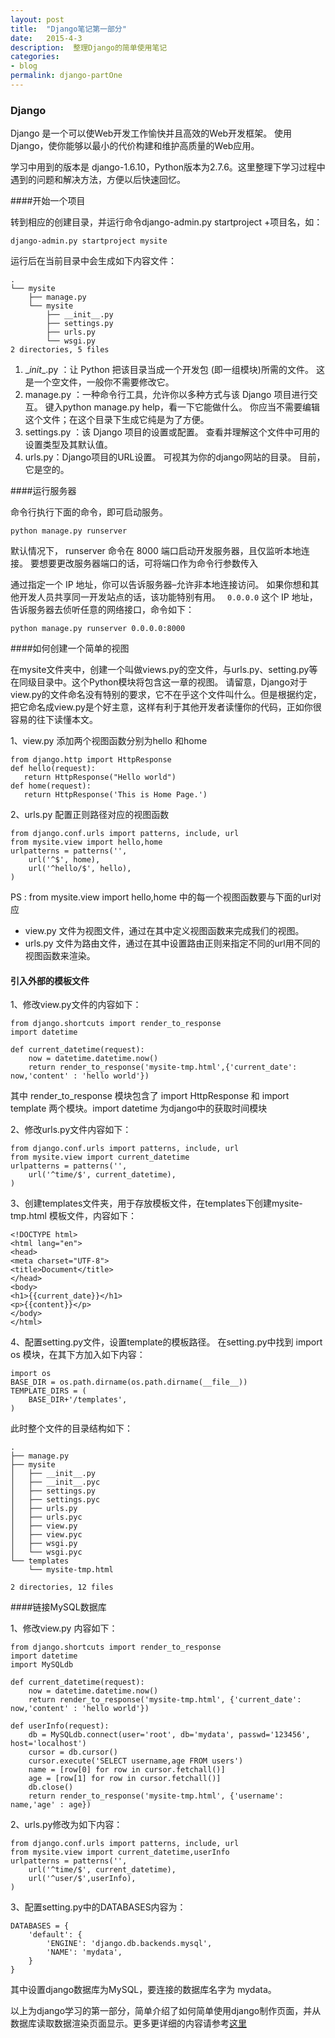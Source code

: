 ```yaml
---
layout: post
title:  "Django笔记第一部分"
date:   2015-4-3
description:  整理Django的简单使用笔记
categories:
- blog
permalink: django-partOne
---
```


### **Django**
Django 是一个可以使Web开发工作愉快并且高效的Web开发框架。 使用Django，使你能够以最小的代价构建和维护高质量的Web应用。

学习中用到的版本是 django-1.6.10，Python版本为2.7.6。这里整理下学习过程中遇到的问题和解决方法，方便以后快速回忆。

####开始一个项目

转到相应的创建目录，并运行命令django-admin.py startproject +项目名，如：

    django-admin.py startproject mysite

运行后在当前目录中会生成如下内容文件：
    
    .
    └── mysite
        ├── manage.py
        └── mysite
            ├── __init__.py
            ├── settings.py
            ├── urls.py
            └── wsgi.py
    2 directories, 5 files

 1. \__init__.py ：让 Python 把该目录当成一个开发包 (即一组模块)所需的文件。 这是一个空文件，一般你不需要修改它。
 2. manage.py ：一种命令行工具，允许你以多种方式与该 Django 项目进行交互。 键入python manage.py help，看一下它能做什么。 你应当不需要编辑这个文件；在这个目录下生成它纯是为了方便。
 3. settings.py ：该 Django 项目的设置或配置。 查看并理解这个文件中可用的设置类型及其默认值。
 4. urls.py：Django项目的URL设置。 可视其为你的django网站的目录。 目前，它是空的。


####运行服务器

命令行执行下面的命令，即可启动服务。

    python manage.py runserver

默认情况下， runserver 命令在 8000 端口启动开发服务器，且仅监听本地连接。 要想要更改服务器端口的话，可将端口作为命令行参数传入

通过指定一个 IP 地址，你可以告诉服务器–允许非本地连接访问。 如果你想和其他开发人员共享同一开发站点的话，该功能特别有用。 `` 0.0.0.0`` 这个 IP 地址，告诉服务器去侦听任意的网络接口，命令如下：

    python manage.py runserver 0.0.0.0:8000


####如何创建一个简单的视图

在mysite文件夹中，创建一个叫做views.py的空文件，与urls.py、setting.py等在同级目录中。这个Python模块将包含这一章的视图。 请留意，Django对于view.py的文件命名没有特别的要求，它不在乎这个文件叫什么。但是根据约定，把它命名成view.py是个好主意，这样有利于其他开发者读懂你的代码，正如你很容易的往下读懂本文。

1、view.py 添加两个视图函数分别为hello 和home

    from django.http import HttpResponse
    def hello(request):
       return HttpResponse("Hello world")
    def home(request):
       return HttpResponse('This is Home Page.')
    
2、urls.py 配置正则路径对应的视图函数

    from django.conf.urls import patterns, include, url
    from mysite.view import hello,home
    urlpatterns = patterns('',
        url('^$', home),
        url('^hello/$', hello),
    )
    

PS : from mysite.view import hello,home  中的每一个视图函数要与下面的url对应

- view.py 文件为视图文件，通过在其中定义视图函数来完成我们的视图。
- urls.py 文件为路由文件，通过在其中设置路由正则来指定不同的url用不同的视图函数来渲染。


#### 引入外部的模板文件

1、修改view.py文件的内容如下：

    from django.shortcuts import render_to_response
    import datetime

    def current_datetime(request):
        now = datetime.datetime.now()
        return render_to_response('mysite-tmp.html',{'current_date': now,'content' : 'hello world'})

其中 render_to_response 模块包含了 import HttpResponse 和 import template 两个模块。import datetime 为django中的获取时间模块

2、修改urls.py文件内容如下：

    from django.conf.urls import patterns, include, url
    from mysite.view import current_datetime
    urlpatterns = patterns('',
        url('^time/$', current_datetime),
    )
    
3、创建templates文件夹，用于存放模板文件，在templates下创建mysite-tmp.html 模板文件，内容如下：

    <!DOCTYPE html>
    <html lang="en">
    <head>
    <meta charset="UTF-8">
    <title>Document</title>
    </head>
    <body>
    <h1>{{current_date}}</h1>
    <p>{{content}}</p>
    </body>
    </html>
    
4、配置setting.py文件，设置template的模板路径。
在setting.py中找到 import os 模块，在其下方加入如下内容：

    import os
    BASE_DIR = os.path.dirname(os.path.dirname(__file__))
    TEMPLATE_DIRS = (
        BASE_DIR+'/templates',
    )

此时整个文件的目录结构如下：

    .
    ├── manage.py
    ├── mysite
    │   ├── __init__.py
    │   ├── __init__.pyc
    │   ├── settings.py
    │   ├── settings.pyc
    │   ├── urls.py
    │   ├── urls.pyc
    │   ├── view.py
    │   ├── view.pyc
    │   ├── wsgi.py
    │   └── wsgi.pyc
    └── templates
        └── mysite-tmp.html
    
    2 directories, 12 files

####链接MySQL数据库

1、修改view.py 内容如下：
    
    from django.shortcuts import render_to_response
    import datetime
    import MySQLdb

    def current_datetime(request):
        now = datetime.datetime.now()
        return render_to_response('mysite-tmp.html', {'current_date': now,'content' : 'hello world'})

    def userInfo(request):
        db = MySQLdb.connect(user='root', db='mydata', passwd='123456', host='localhost')
        cursor = db.cursor()
        cursor.execute('SELECT username,age FROM users')
        name = [row[0] for row in cursor.fetchall()]
        age = [row[1] for row in cursor.fetchall()]
        db.close()
        return render_to_response('mysite-tmp.html', {'username': name,'age' : age})


2、urls.py修改为如下内容：

    from django.conf.urls import patterns, include, url
    from mysite.view import current_datetime,userInfo
    urlpatterns = patterns('',
        url('^time/$', current_datetime),
        url('^user/$',userInfo),
    )

3、配置setting.py中的DATABASES内容为：
    
    DATABASES = {
        'default': {
            'ENGINE': 'django.db.backends.mysql',
            'NAME': 'mydata',
        }
    }

其中设置django数据库为MySQL，要连接的数据库名字为 mydata。

以上为django学习的第一部分，简单介绍了如何简单使用django制作页面，并从数据库读取数据渲染页面显示。更多更详细的内容请参考[这里](http://djangobook.py3k.cn/2.0/)